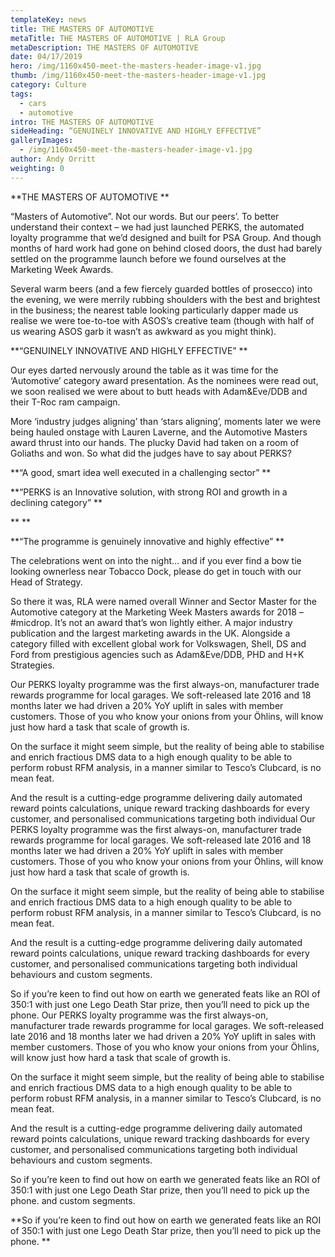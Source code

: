 ```yaml
---
templateKey: news
title: THE MASTERS OF AUTOMOTIVE
metaTitle: THE MASTERS OF AUTOMOTIVE | RLA Group
metaDescription: THE MASTERS OF AUTOMOTIVE
date: 04/17/2019
hero: /img/1160x450-meet-the-masters-header-image-v1.jpg
thumb: /img/1160x450-meet-the-masters-header-image-v1.jpg
category: Culture
tags:
  - cars
  - automotive
intro: THE MASTERS OF AUTOMOTIVE
sideHeading: “GENUINELY INNOVATIVE AND HIGHLY EFFECTIVE”
galleryImages:
  - /img/1160x450-meet-the-masters-header-image-v1.jpg
author: Andy Orritt
weighting: 0
---
```

**THE MASTERS OF AUTOMOTIVE**



“Masters of Automotive”. Not our words. But our peers’.  To better understand their context – we had just launched PERKS, the automated loyalty programme that we’d designed and built for PSA Group. And though months of hard work had gone on behind closed doors, the dust had barely settled on the programme launch before we found ourselves at the Marketing Week Awards.



Several warm beers (and a few fiercely guarded bottles of prosecco) into the evening, we were merrily rubbing  shoulders with the best and brightest in the business; the nearest table looking particularly dapper made us realise  we were toe-to-toe with ASOS’s creative team (though with  half of us wearing ASOS garb it wasn’t as awkward as you might think).



**“GENUINELY INNOVATIVE AND HIGHLY EFFECTIVE”**



Our eyes darted nervously around the table as it was time for the ‘Automotive’ category award presentation. As the nominees were read out, we soon realised we were about to butt heads with Adam&Eve/DDB and their T-Roc ram campaign.

More ‘industry judges aligning’ than ‘stars aligning’, moments later we were being hauled onstage with Lauren Laverne, and the Automotive Masters award thrust into our hands. The plucky David had taken on a room of Goliaths and won. So what did the judges have to say about PERKS?



**“A good, smart idea well executed in a challenging sector” **



**“PERKS is an Innovative solution, with strong ROI and growth in a declining category” **

****

**“The programme is genuinely innovative and highly effective”**

The celebrations went on into the night... and if you ever find a bow tie looking ownerless near Tobacco Dock, please do get in touch with our Head of Strategy.

So there it was, RLA were named overall Winner and Sector Master for the Automotive category at the Marketing Week Masters awards for 2018 – #micdrop. It’s not an award that’s won lightly either. A major industry publication and the largest marketing awards in the UK. Alongside a category filled with excellent global work for Volkswagen, Shell, DS and Ford from prestigious agencies such as Adam&Eve/DDB, PHD and H+K Strategies.



Our PERKS loyalty programme was the first always-on, manufacturer trade rewards programme for local garages. We soft-released late 2016 and 18 months later we had driven a 20% YoY uplift in sales with member customers. Those of you who know your onions from your Öhlins, will know just how hard a task that scale of growth is.



On the surface it might seem simple, but the reality of being able to stabilise and enrich fractious DMS data to a high enough quality to be able to perform robust RFM analysis, in a manner similar to Tesco’s Clubcard, is no mean feat.



And the result is a cutting-edge programme delivering daily automated reward points calculations, unique reward tracking dashboards for every customer, and personalised communications targeting both individual Our PERKS loyalty programme was the first always-on, manufacturer trade rewards programme for local garages. We soft-released late 2016 and 18 months later we had driven a 20% YoY uplift in sales with member customers. Those of you who know your onions from your Öhlins, will know just how hard a task that scale of growth is.

On the surface it might seem simple, but the reality of being able to stabilise and enrich fractious DMS data to a high enough quality to be able to perform robust RFM analysis,  in a manner similar to Tesco’s Clubcard, is no mean feat.

And the result is a cutting-edge programme delivering daily automated reward points calculations, unique reward tracking dashboards for every customer, and personalised communications targeting both individual behaviours and  custom segments.

So if you’re keen to find out how on earth we generated feats like an ROI of 350:1 with just one Lego Death Star prize, then you’ll need to pick up the phone. Our PERKS loyalty programme was the first always-on, manufacturer trade rewards programme for local garages. We soft-released late 2016 and 18 months later we had driven a 20% YoY uplift in sales with member customers. Those of you who know your onions from your Öhlins, will know just how hard a task that scale of growth is.

On the surface it might seem simple, but the reality of being able to stabilise and enrich fractious DMS data to a high enough quality to be able to perform robust RFM analysis,  in a manner similar to Tesco’s Clubcard, is no mean feat.

And the result is a cutting-edge programme delivering daily automated reward points calculations, unique reward tracking dashboards for every customer, and personalised communications targeting both individual behaviours and  custom segments.

So if you’re keen to find out how on earth we generated feats like an ROI of 350:1 with just one Lego Death Star prize, then you’ll need to pick up the phone. and custom segments.



**So if you’re keen to find out how on earth we generated feats like an ROI of 350:1 with just one Lego Death Star prize, then you’ll need to pick up the phone.**
